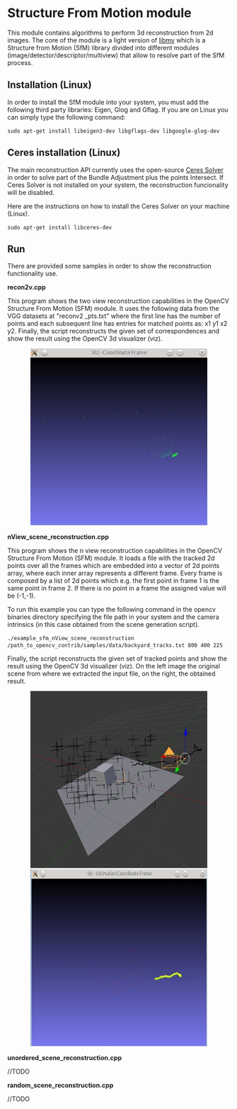 Structure From Motion module
============================

This module contains algorithms to perform 3d reconstruction from 2d images. The core of the module is a light version of [libmv](https://github.com/libmv/libmv) which is a Structure from Motion (SfM) library divided into different modules (image/detector/descriptor/multiview) that allow to resolve part of the SfM process.


Installation (Linux)
--------------------

In order to install the SfM module into your system, you must add the following third party libraries: Eigen, Glog and Gflag. If you are on Linux you can simply type the following command:

    sudo apt-get install libeigen3-dev libgflags-dev libgoogle-glog-dev


Ceres installation (Linux)
--------------------------

The main reconstruction API currently uses the open-source [Ceres Solver](http://ceres-solver.org/) in order to solve part of the Bundle Adjustment plus the points Intersect. If Ceres Solver is not installed on your system, the reconstruction funcionality will be disabled.

Here are the instructions on how to install the Ceres Solver on your machine (Linux).

    sudo apt-get install libceres-dev


Run
---

There are provided some samples in order to show the reconstruction functionality use.

**recon2v.cpp**

This program shows the two view reconstruction capabilities in the OpenCV Structure From Motion (SFM) module. It uses the following data from the VGG datasets at "reconv2 _pts.txt" where the first line has the number of points and each subsequent line has entries for matched points as: x1 y1 x2 y2. Finally, the script reconstructs the given set of correspondences and show the result using the OpenCV 3d visualizer (viz).

<p align="center">
  <img src="doc/pics/recon2v.jpg" width="400" height="400">
</p>

**nView_scene_reconstruction.cpp**

This program shows the n view reconstruction capabilities in the OpenCV Structure From Motion (SFM) module. It loads a file with the tracked 2d points over all the frames which are embedded into a vector of 2d points array, where each inner array represents a different frame. Every frame is composed by a list of 2d points which e.g. the first point in frame 1 is the same point in frame 2. If there is no point in a frame the assigned value will be (-1,-1).

To run this example you can type the following command in the opencv binaries directory specifying the file path in your system and the camera intrinsics (in this case obtained from the scene generation script).

    ./example_sfm_nView_scene_reconstruction /path_to_opencv_contrib/samples/data/backyard_tracks.txt 800 400 225

Finally, the script reconstructs the given set of tracked points and show the result using the OpenCV 3d visualizer (viz). On the left image the original scene from where we extracted the input file, on the right, the obtained result.

<p align="center">
  <img src="doc/pics/nView1.jpg" width="400" height="400">
  <img src="doc/pics/nView2.jpg" width="400" height="400">
</p>

**unordered_scene_reconstruction.cpp**

//TODO

**random_scene_reconstruction.cpp**

//TODO